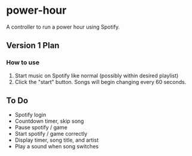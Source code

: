 # power-hour

A controller to run a power hour using Spotify.

## Version 1 Plan

### How to use

1. Start music on Spotify like normal (possibly within desired playlist)
2. Click the "start" button. Songs will begin changing every 60 seconds.

## To Do

- Spotify login
- Countdown timer, skip song
- Pause spotify / game
- Start spotify / game correctly
- Display timer, song title, and artist
- Play a sound when song switches
